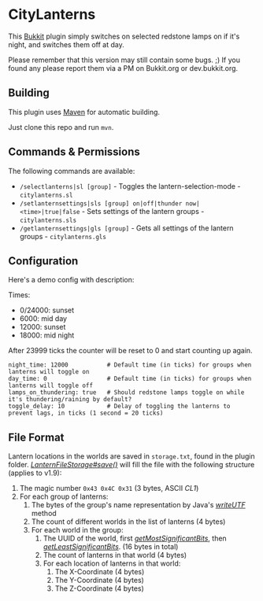 CityLanterns
============

This [Bukkit](http://bukkit.org/) plugin simply switches on selected redstone lamps on if it's night, and switches them off at day.

Please remember that this version may still contain some bugs. ;) If you found any please report them via a PM on Bukkit.org or dev.bukkit.org.


Building
--------
This plugin uses [Maven](http://maven.apache.org/) for automatic building.

Just clone this repo and run `mvn`.

Commands & Permissions
----------------------

The following commands are available:

* `/selectlanterns|sl [group]` - Toggles the lantern-selection-mode - `citylanterns.sl`
* `/setlanternsettings|sls [group] on|off|thunder now|<time>|true|false` - Sets settings of the lantern groups - `citylanterns.sls`
* `/getlanternsettings|gls [group]` - Gets all settings of the lantern groups - `citylanterns.gls`

Configuration
-------------

Here's a demo config with description:

Times:
- 0/24000: sunset
- 6000: mid day
- 12000: sunset
- 18000: mid night

After 23999 ticks the counter will be reset to 0 and start counting up again.

```
night_time: 12000 			# Default time (in ticks) for groups when lanterns will toggle on
day_time: 0 				# Default time (in ticks) for groups when lanterns will toggle off
lamps_on_thundering: true	# Should redstone lamps toggle on while it's thundering/raining by default?
toggle_delay: 10			# Delay of toggling the lanterns to prevent lags, in ticks (1 second = 20 ticks)  
```

File Format
-----------

Lantern locations in the worlds are saved in `storage.txt`, found in the plugin folder. 
*[LanternFileStorage#save()](https://github.com/ase34/CityLanterns/blob/master/src/main/java/me/ase34/citylanterns/storage/LanternFileStorage.java#L32)* 
will fill the file with the following structure (applies to v1.9):

<ol>
<li>The magic number <code>0x43 0x4C 0x31</code> (3 bytes, ASCII <em>CL1</em>)</li>
<li>For each group of lanterns:
<ol>
<li>The bytes of the group's name representation by Java's <em><a href="http://docs.oracle.com/javase/1.4.2/docs/api/java/io/DataOutput.html#writeUTF(java.lang.String)">writeUTF</a></em> method</li>
<li>The count of different worlds in the list of lanterns (4 bytes)</li>
<li>For each world in the group:
<ol>
<li>The UUID of the world, first <em><a href="http://docs.oracle.com/javase/6/docs/api/java/util/UUID.html#getMostSignificantBits()">getMostSignificantBits</a></em>, 
then <em><a href="http://docs.oracle.com/javase/6/docs/api/java/util/UUID.html#getLeastSignificantBits()">getLeastSignificantBits</a></em>. (16 bytes in total)</li>
<li>The count of lanterns in that world (4 bytes)</li>
<li>For each location of lanterns in that world:
<ol>
<li>The X-Coordinate (4 bytes)</li>
<li>The Y-Coordinate (4 bytes)</li>
<li>The Z-Coordinate (4 bytes)</li>
</ol>
</li>
</ol>
</li>
</ol>
</li>
</ol>
